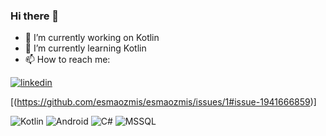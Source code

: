 
### Hi there 👋

- 🔭 I’m currently working on Kotlin
- 🌱 I’m currently learning Kotlin
- 📫 How to reach me:

[![linkedin](https://img.shields.io/badge/Linkedin-000000?style=for-the-badge&logo=Linkedin&logoColor=white)](www.linkedin.com/in/esma-ozmiş)



[(https://github.com/esmaozmis/esmaozmis/issues/1#issue-1941666859)]

![Kotlin](https://img.shields.io/badge/Kotlin-Expert-orange)
![Android](https://img.shields.io/badge/Android-Developer-brightgreen)
![C#](https://img.shields.io/badge/C%23-Intermediate-blue)
![MSSQL](https://img.shields.io/badge/MSSQL-Intermediate-blue)

